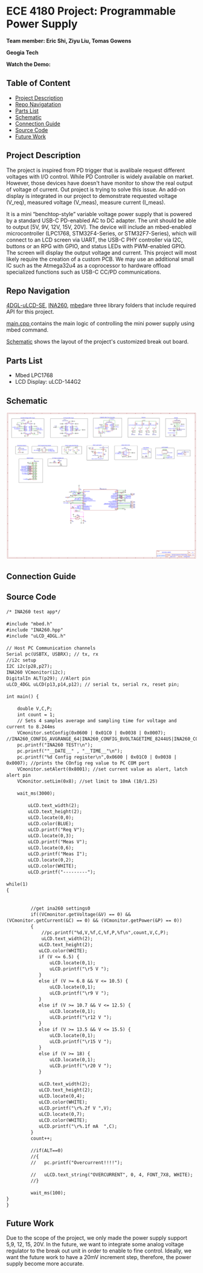 # ECE 4180 Project: Programmable Power Supply 

**Team member: Eric Shi, Ziyu Liu, Tomas Gowens**

**Geogia Tech**

**Watch the Demo:**
## Table of Content 
* [Project Description](#project-description)
* [Repo Navigatation](#repo-navigation)
* [Parts List](#parts-list)
* [Schematic](#shcematic)
* [Connection Guide](#connection-guide)
* [Source Code](#source-code)
* [Future Work](#future-work)


## Project Description
The project is inspired from PD trigger that is avalibale request different voltages with I/O control. While PD Controller is widely available on market. However, those devices have doesn't have monitor to show the real output of voltage of current. Out project is trying to solve this issue. An add-on display is integrated in our project to demonstrate requested voltage (V_req), measured voltage (V_meas), measure current (I_meas).

It is a mini “benchtop-style” variable voltage power supply that is powered by a
standard USB-C PD-enabled AC to DC adapter. The unit should be able to output [5V, 9V, 12V, 15V,
20V]. The device will include an mbed-enabled microcontroller (LPC1768, STM32F4-Series, or
STM32F7-Series), which will connect to an LCD screen via UART, the USB-C PHY controller via
I2C, buttons or an RPG with GPIO, and status LEDs with PWM-enabled GPIO. The screen will
display the output voltage and current. This project will most likely require the creation of a custom
PCB. We may use an additional small IC such as the Atmega32u4 as a coprocessor to hardware
offload specialized functions such as USB-C CC/PD communications.

## Repo Navigation
[4DGL-uLCD-SE](4DGL-uLCD-SE), [INA260](INA260), [mbed](mbed)are three library folders that include required API for this project. 

[main.cpp ](main.cpp) contains the main logic of controlling the mini power supply using mbed command.

[Schematic](Schematic_ECE4180_USBPD_2022-12-01.svg) shows the layout of the project's customized break out board. 

## Parts List 
* Mbed LPC1768
* LCD Display: uLCD-144G2

## Schematic 
![schematic break out board](Schematic_ECE4180_USBPD_2022-12-01.svg)

## Connection Guide

## Source Code
```
/* INA260 test app*/

#include "mbed.h"
#include "INA260.hpp"
#include "uLCD_4DGL.h"

// Host PC Communication channels
Serial pc(USBTX, USBRX); // tx, rx
//i2c setup
I2C i2c(p28,p27);
INA260 VCmonitor(i2c); 
DigitalIn ALT(p29); //Alert pin
uLCD_4DGL uLCD(p13,p14,p12); // serial tx, serial rx, reset pin;

int main() { 

    double V,C,P;
    int count = 1;  
    // Sets 4 samples average and sampling time for voltage and current to 8.244ms
    VCmonitor.setConfig(0x0600 | 0x01C0 | 0x0038 | 0x0007); //INA260_CONFIG_AVGRANGE_64|INA260_CONFIG_BVOLTAGETIME_8244US|INA260_CONFIG_SCURRENTTIME_8244US|INA260_CONFIG_MODE_SANDBVOLT_CONTINUOUS
    pc.printf("INA260 TEST!\n");
    pc.printf(""__DATE__" , "__TIME__"\n");
    pc.printf("%d Config register\n",0x0600 | 0x01C0 | 0x0038 | 0x0007); //prints the COnfig reg value to PC COM port
    VCmonitor.setAlert(0x8001); //set current value as alert, latch alert pin
    VCmonitor.setLim(0x8); //set limit to 10mA (10/1.25)

    wait_ms(3000);
    
        uLCD.text_width(2);     
        uLCD.text_height(2);
        uLCD.locate(0,0);
        uLCD.color(BLUE);
        uLCD.printf("Req V");
        uLCD.locate(0,3);
        uLCD.printf("Meas V");
        uLCD.locate(0,6);
        uLCD.printf("Meas I");
        uLCD.locate(0,2);
        uLCD.color(WHITE);
        uLCD.printf("---------");
        
while(1)
{

         
         //get ina260 settings0
         if((VCmonitor.getVoltage(&V) == 0) && (VCmonitor.getCurrent(&C) == 0) && (VCmonitor.getPower(&P) == 0))
         {
             //pc.printf("%d,V,%f,C,%f,P,%f\n",count,V,C,P);
             uLCD.text_width(2);     
            uLCD.text_height(2);
            uLCD.color(WHITE);
            if (V <= 6.5) {
                uLCD.locate(0,1);
                uLCD.printf("\r5 V ");
            }
            else if (V >= 6.8 && V <= 10.5) {
                uLCD.locate(0,1);
                uLCD.printf("\r9 V ");
            }
            else if (V >= 10.7 && V <= 12.5) {
                uLCD.locate(0,1);
                uLCD.printf("\r12 V ");
            }
            else if (V >= 13.5 && V <= 15.5) {
                uLCD.locate(0,1);
                uLCD.printf("\r15 V ");
            }
            else if (V >= 18) {
                uLCD.locate(0,1);
                uLCD.printf("\r20 V ");
            }
            
            uLCD.text_width(2);     
            uLCD.text_height(2);
            uLCD.locate(0,4);
            uLCD.color(WHITE);
            uLCD.printf("\r%.2f V ",V);
            uLCD.locate(0,7);
            uLCD.color(WHITE);
            uLCD.printf("\r%.1f mA  ",C);
         }
         count++;
         
         //if(ALT==0)
         //{
         //   pc.printf("Overcurrent!!!!");  
             
         //   uLCD.text_string("OVERCURRENT", 0, 4, FONT_7X8, WHITE);
         //}
         
         wait_ms(100);
}   
}
```
## Future Work
Due to the scope of the project, we only made the power supply support 5,9, 12, 15, 20V. In the future, we want to integrate some analog voltage regulator to the break out unit in order to enable to fine control. Ideally, we want the future work to have a 20mV increment step, therefore, the power supply become more accurate. 
